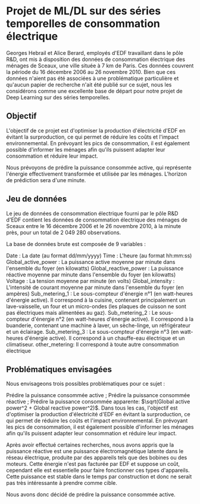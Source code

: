 # Projet de ML/DL sur des séries temporelles de consommation électrique

Georges Hebrail et Alice Berard, employés d'EDF travaillant dans le pôle R&D, ont mis à disposition des données de consommation électrique des ménages de Sceaux, une ville située à 7 km de Paris. Ces données couvrent la période du 16 décembre 2006 au 26 novembre 2010. Bien que ces données n'aient pas été associées à une problématique particulière et qu'aucun papier de recherche n'ait été publié sur ce sujet, nous les considérons comme une excellente base de départ pour notre projet de Deep Learning sur des séries temporelles.

## Objectif
L'objectif de ce projet est d'optimiser la production d'électricité d'EDF en évitant la surproduction, ce qui permet de réduire les coûts et l'impact environnemental. En prévoyant les pics de consommation, il est également possible d'informer les ménages afin qu'ils puissent adapter leur consommation et réduire leur impact.

Nous prévoyons de prédire la puissance consommée active, qui représente l'énergie effectivement transformée et utilisée par les ménages. L'horizon de prédiction sera d'une minute.

## Jeu de données
Le jeu de données de consommation électrique fourni par le pôle R&D d'EDF contient les données de consommation électrique des ménages de Sceaux entre le 16 décembre 2006 et le 26 novembre 2010, à la minute près, pour un total de 2 049 280 observations.

La base de données brute est composée de 9 variables :

Date : La date (au format dd/mm/yyyy)
Time : L'heure (au format hh:mm:ss)
Global_active_power : La puissance active moyenne par minute dans l'ensemble du foyer (en kilowatts)
Global_reactive_power : La puissance réactive moyenne par minute dans l'ensemble du foyer (en kilowatts)
Voltage : La tension moyenne par minute (en volts)
Global_intensity : L'intensité de courant moyenne par minute dans l'ensemble du foyer (en ampères)
Sub_metering_1 : Le sous-compteur d'énergie n°1 (en watt-heures d'énergie active). Il correspond à la cuisine, contenant principalement un lave-vaisselle, un four et un micro-ondes (les plaques de cuisson ne sont pas électriques mais alimentées au gaz).
Sub_metering_2 : Le sous-compteur d'énergie n°2 (en watt-heures d'énergie active). Il correspond à la buanderie, contenant une machine à laver, un sèche-linge, un réfrigérateur et un éclairage.
Sub_metering_3 : Le sous-compteur d'énergie n°3 (en watt-heures d'énergie active). Il correspond à un chauffe-eau électrique et un climatiseur.
other_metering: Il correspond à toute autre consommation électrique

## Problématiques envisagées

Nous envisageons trois possibles problématiques pour ce sujet :

Prédire la puissance consommée active ;
Prédire la puissance consommée réactive ;
Prédire la puissance consommée apparente: $\sqrt(Global active power^2 + Global reactive power^2)$.
Dans tous les cas, l'objectif est d'optimiser la production d'électricité d'EDF en évitant la surproduction, ce qui permet de réduire les coûts et l'impact environnemental. En prévoyant les pics de consommation, il est également possible d'informer les ménages afin qu'ils puissent adapter leur consommation et réduire leur impact.

Après avoir effectué certaines recherches, nous avons appris que la puissance réactive est une puissance électromagnétique latente dans le réseau électrique, produite par des appareils tels que des bobines ou des moteurs. Cette énergie n'est pas facturée par EDF et suppose un coût, cependant elle est essentielle pour faire fonctionner ces types d'appareils. Cette puissance est stable dans le temps par construction et donc ne serait pas très intéressante à prendre comme cible.

Nous avons donc décidé de prédire la puissance consommée active.
